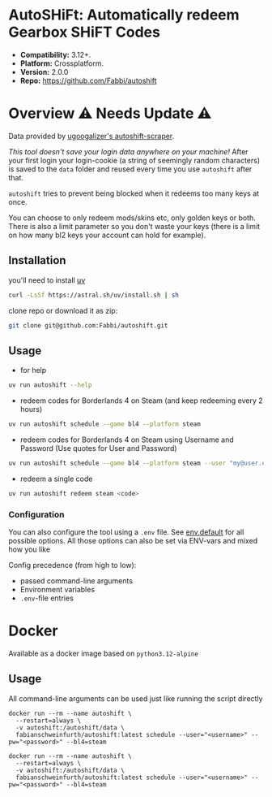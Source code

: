 # AutoSHiFt: Automatically redeem Gearbox SHiFT Codes

- **Compatibility:** 3.12+.
- **Platform:** Crossplatform.
- **Version:** 2.0.0
- **Repo:** https://github.com/Fabbi/autoshift

# Overview ⚠️ Needs Update ⚠️


Data provided by [ugoogalizer's autoshift-scraper](https://github.com/ugoogalizer/autoshift-scraper).

*This tool doesn't save your login data anywhere on your machine!*
After your first login your login-cookie (a string of seemingly random characters) is saved to the `data` folder and reused every time you use `autoshift` after that.

`autoshift` tries to prevent being blocked when it redeems too many keys at once.

You can choose to only redeem mods/skins etc, only golden keys or both. There is also a limit parameter so you don't waste your keys (there is a limit on how many bl2 keys your account can hold for example).

## Installation

you'll need to install [uv](https://docs.astral.sh/uv/getting-started/installation/#installation-methods)

```sh
curl -LsSf https://astral.sh/uv/install.sh | sh
```

clone repo or download it as zip:

```sh
git clone git@github.com:Fabbi/autoshift.git
```


## Usage

- for help
```sh
uv run autoshift --help
```

- redeem codes for Borderlands 4 on Steam (and keep redeeming every 2 hours)
```sh
uv run autoshift schedule --game bl4 --platform steam
```

- redeem codes for Borderlands 4 on Steam using Username and Password (Use quotes for User and Password)
```sh
uv run autoshift schedule --game bl4 --platform steam --user "my@user.edu" --pass "p4ssw0rd!123"
```

- redeem a single code
```sh
uv run autoshift redeem steam <code>
```

### Configuration

You can also configure the tool using a `.env` file. See [env.default](env.default) for all possible options.
All those options can also be set via ENV-vars and mixed how you like

Config precedence (from high to low):
- passed command-line arguments
- Environment variables
- `.env`-file entries


# Docker

Available as a docker image based on `python3.12-alpine`

## Usage

All command-line arguments can be used just like running the script directly

```
docker run --rm --name autoshift \
  --restart=always \
  -v autoshift:/autoshift/data \
  fabianschweinfurth/autoshift:latest schedule --user="<username>" --pw="<password>" --bl4=steam
```

```
docker run --rm --name autoshift \
  --restart=always \
  -v autoshift:/autoshift/data \
  fabianschweinfurth/autoshift:latest schedule --user="<username>" --pw="<password>" --bl4=steam
```
